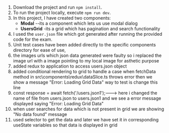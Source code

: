 

1. Download the project and run `npm install`.  
2. To run the project locally, execute `npm run dev`.  
3. In this project, I have created two components:  
   - **Modal** --its a component which lets us use modal dialog
   - **UsersGrid** -its a grid which has pagination and search functionality 
4. I used the `user.json` file which got generated after running the provided code for the exam.  
5. Unit test cases have been added directly to the specific components directory for ease of use,
6. the images urls which json data generated were faulty so i replaced the image url with a image pointing to my local image for asthetic purpose
7. added redux to application to access users.json object
8. added conditional rendering to grid to handle a case when fetchData method  in src\components\redux\dataSlice.ts throws error then we show a message "Error: Loading Grid Data"  way to test is change this line
9. const response = await fetch('/users.json1');---> here i changed the name of file from users.json to users.json1 and we see a error message displayed saying "Error: Loading Grid Data"
10. when user searches for data which is not present in grid we are showing "No data found" message
11. used selector to get the data  and later we have set it in corresponding useState variables so that data is displayed in grid
    

